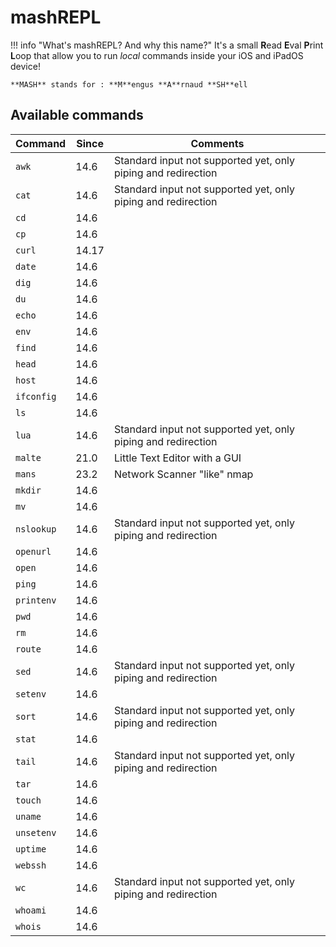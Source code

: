 # mashREPL
!!! info "What's mashREPL? And why this name?"
    It's a small **R**ead **E**val **P**rint **L**oop that allow you to run *local* commands inside your iOS and iPadOS device!

    **MASH** stands for : **M**engus **A**rnaud **SH**ell

## Available commands
| Command    | Since | Comments |
| --- | --- | --- |
| `awk`      | 14.6 | Standard input not supported yet, only piping and redirection |
| `cat`      | 14.6 | Standard input not supported yet, only piping and redirection |
| `cd`       | 14.6 | |
| `cp`       | 14.6 | |
| `curl`     | 14.17 | |
| `date`     | 14.6 | |
| `dig`      | 14.6 | |
| `du`       | 14.6 | |
| `echo`     | 14.6 | |
| `env`      | 14.6 | |
| `find`     | 14.6 | |
| `head`     | 14.6 | |
| `host`     | 14.6 | |
| `ifconfig` | 14.6 | |
| `ls`       | 14.6 | |
| `lua`      | 14.6 | Standard input not supported yet, only piping and redirection |
| `malte`    | 21.0 | Little Text Editor with a GUI |
| `mans`     | 23.2 | Network Scanner "like" nmap |
| `mkdir`    | 14.6 | |
| `mv`       | 14.6 | |
| `nslookup` | 14.6 | Standard input not supported yet, only piping and redirection |
| `openurl`  | 14.6 | |
| `open`     | 14.6 | |
| `ping`     | 14.6 | |
| `printenv` | 14.6 | |
| `pwd`      | 14.6 | |
| `rm`       | 14.6 | |
| `route`    | 14.6 | |
| `sed`      | 14.6 | Standard input not supported yet, only piping and redirection |
| `setenv`   | 14.6 | |
| `sort`     | 14.6 | Standard input not supported yet, only piping and redirection |
| `stat`     | 14.6 | |
| `tail`     | 14.6 | Standard input not supported yet, only piping and redirection |
| `tar`      | 14.6 | |
| `touch`    | 14.6 | |
| `uname`    | 14.6 | |
| `unsetenv` | 14.6 | |
| `uptime`   | 14.6 | |
| `webssh`   | 14.6 | |
| `wc`       | 14.6 | Standard input not supported yet, only piping and redirection |
| `whoami`   | 14.6 | |
| `whois`    | 14.6 | |
